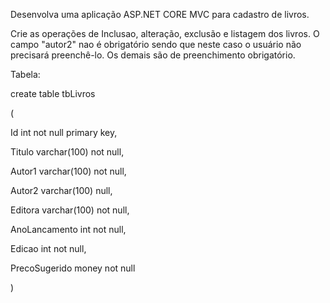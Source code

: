 Desenvolva uma aplicação ASP.NET CORE MVC para cadastro de livros.

Crie as operações de Inclusao, alteração, exclusão e listagem dos livros. O campo "autor2" nao é obrigatório sendo que neste caso o usuário não precisará preenchê-lo. Os demais são de preenchimento obrigatório.

Tabela: 

create table tbLivros

(

  Id int not null primary key,

  Titulo varchar(100) not null,

  Autor1 varchar(100) not null,

  Autor2 varchar(100) null,   

  Editora  varchar(100) not null,

  AnoLancamento int not null,

  Edicao int not null,

  PrecoSugerido money not null  

)
